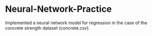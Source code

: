 # Neural-Network-Practice
Implemented a neural network model for regression in the case of the concrete strength dataset (concrete.csv).
